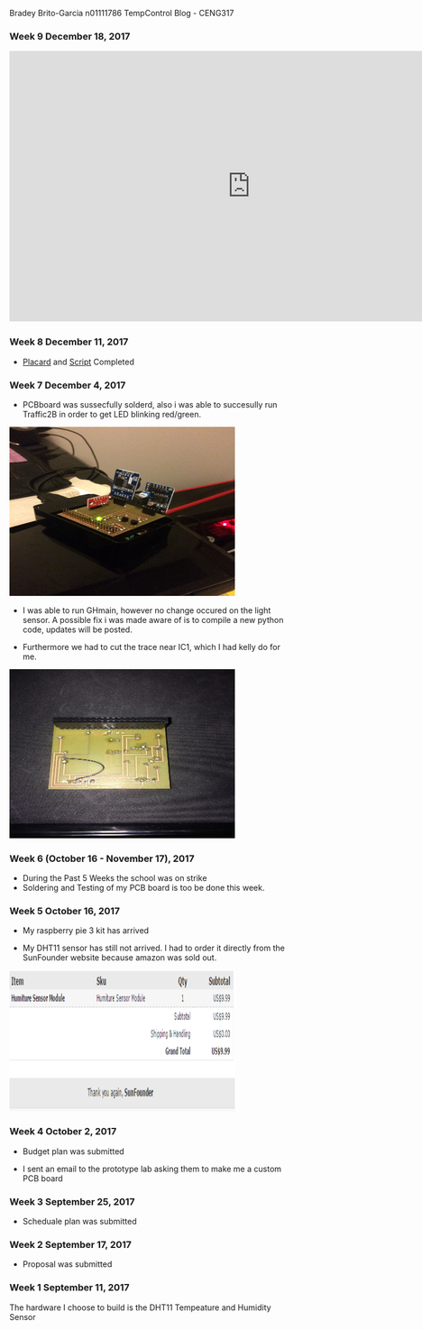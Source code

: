 Bradey Brito-Garcia n01111786
TempControl Blog - CENG317

### Week 9 December 18, 2017

<iframe width="854" height="480" src="https://www.youtube.com/embed/tHT1aFrN5-M" frameborder="0" gesture="media" allow="encrypted-media" allowfullscreen></iframe>

### Week 8 December 11, 2017

* <a href="https://github.com/n01111786/TempControl/blob/master/GBM%20stats%20Placard.pub">Placard</a> and <a href="https://github.com/n01111786/TempControl/blob/master/BradeyScript.docx">Script</a> Completed

### Week 7 December 4, 2017

* PCBboard was sussecfully solderd, also i was able to succesully run Traffic2B in order to get LED blinking red/green.

<img src="https://github.com/n01111786/TempControl/blob/master/pbcBOARDlight.JPG?raw=true" alt="Blink LED" width="400" height="300">

* I was able to run GHmain, however no change occured on the light sensor. A possible fix i was made aware of is to compile a new python code, updates will be posted.

* Furthermore we had to cut the trace near IC1, which I had kelly do for me.  

<img src="https://github.com/n01111786/TempControl/blob/master/backside.JPG?raw=true" alt="Back" width="400" height="300">

### Week 6 (October 16 - November 17), 2017

* During the Past 5 Weeks the school was on strike
* Soldering and Testing of my PCB board is too be done this week.

### Week 5 October 16, 2017

* My raspberry pie 3 kit has arrived 

* My DHT11 sensor has still not arrived. I had to order it directly from the SunFounder website because amazon was sold out.

<img src="https://github.com/n01111786/TempControl/blob/master/DHT11.PNG?raw=true" alt="Buying DHT11" width="400" height="250">


### Week 4 October 2, 2017

* Budget plan was submitted

* I sent an email to the prototype lab asking them to make me a custom PCB board

### Week 3 September 25, 2017

* Scheduale plan was submitted

### Week 2 September 17, 2017 

* Proposal was submitted 


### Week 1 September 11, 2017

The hardware I choose to build is the DHT11 Tempeature and Humidity Sensor
